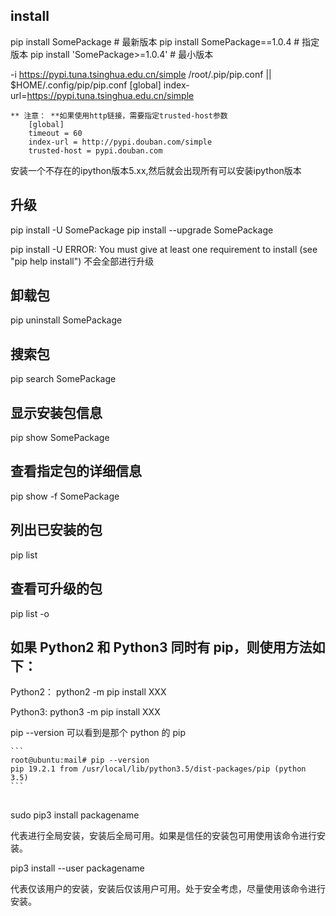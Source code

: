 

## install
pip install SomePackage              # 最新版本
pip install SomePackage==1.0.4       # 指定版本
pip install 'SomePackage>=1.0.4'     # 最小版本

-i https://pypi.tuna.tsinghua.edu.cn/simple
    /root/.pip/pip.conf || $HOME/.config/pip/pip.conf
        [global]
        index-url=https://pypi.tuna.tsinghua.edu.cn/simple

    ** 注意： **如果使用http链接，需要指定trusted-host参数
        [global]
        timeout = 60
        index-url = http://pypi.douban.com/simple
        trusted-host = pypi.douban.com


安装一个不存在的ipython版本5.xx,然后就会出现所有可以安装ipython版本

## 升级
pip install -U SomePackage
pip install --upgrade SomePackage

pip install -U
    ERROR: You must give at least one requirement to install (see "pip help install")
    不会全部进行升级


## 卸载包

pip uninstall SomePackage

## 搜索包

pip search SomePackage

## 显示安装包信息

pip show SomePackage

## 查看指定包的详细信息

pip show -f SomePackage

## 列出已安装的包

pip list

## 查看可升级的包

pip list -o

## 如果 Python2 和 Python3 同时有 pip，则使用方法如下：

Python2：
    python2 -m pip install XXX

Python3:
    python3 -m pip install XXX


pip --version 可以看到是那个 python 的 pip

    ```
    root@ubuntu:mail# pip --version
    pip 19.2.1 from /usr/local/lib/python3.5/dist-packages/pip (python 3.5)
    ```


## 

sudo pip3 install packagename

代表进行全局安装，安装后全局可用。如果是信任的安装包可用使用该命令进行安装。

pip3 install --user packagename

代表仅该用户的安装，安装后仅该用户可用。处于安全考虑，尽量使用该命令进行安装。
